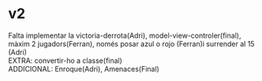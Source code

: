 # v2
Falta implementar la victoria-derrota(Adri), model-view-controler(final), màxim 2 jugadors(Ferran), només posar azul o rojo (Ferran)i surrender al 15 (Adri)\
EXTRA: convertir-ho a classe(final)\
ADDICIONAL: Enroque(Adri), Amenaces(Final)
